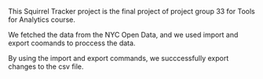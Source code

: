 This Squirrel Tracker project is the final project of project group 33 for Tools for Analytics course.

We fetched the data from the NYC Open Data, and we used import and export coomands to proccess the data.

By using the import and export commands, we succcessfully export changes to the csv file.
